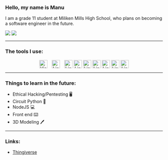 ### Hello, my name is Manu 
I am a grade 11 student at Miliken Mills High School, who plans on becoming a software engineer in the future.

![](https://github-readme-stats.vercel.app/api?username=ManuNarula&&show_icons=true&title_color=FFFFFF&icon_color=006596&text_color=81A3CF&bg_color=25272C)
![](https://github-readme-stats.vercel.app/api/top-langs/?username=ManuNarula&&show_icons=true&title_color=FFFFFF&icon_color=006596&text_color=81A3CF&bg_color=25272C&layout=compact)

---
### The tools I use: 
<div align="center">
<img align="middle" alt="Visual Studio Code" width="26px" src="https://cdn.jsdelivr.net/gh/devicons/devicon/icons/vscode/vscode-original.svg" style="padding-right:10px;" />
<img align="middle" alt="Linux" width="26px" src="https://cdn.jsdelivr.net/gh/devicons/devicon/icons/linux/linux-original.svg" style="padding-right:10px;" />
<img align="middle" alt="Linux" width="26px" src="https://cdn.jsdelivr.net/gh/devicons/devicon/icons/bash/bash-plain.svg"  />
<img align="middle" alt="Linux" width="26px" src="https://cdn.jsdelivr.net/gh/devicons/devicon/icons/github/github-original.svg" />
<img align="middle" alt="Linux" width="26px" src="https://cdn.jsdelivr.net/gh/devicons/devicon/icons/vim/vim-original.svg" />
<img align="middle" alt="Linux" width="26px" src="https://cdn.jsdelivr.net/gh/devicons/devicon/icons/arduino/arduino-original-wordmark.svg" />
<img align="middle" alt="Linux" width="26px" src="https://cdn.jsdelivr.net/gh/devicons/devicon/icons/raspberrypi/raspberrypi-original.svg" />
<img align="middle" alt="Linux" width="26px" src="https://cdn.jsdelivr.net/gh/devicons/devicon/icons/python/python-original-wordmark.svg" />
<img align="middle" alt="Linux" width="26px" src="https://cdn.jsdelivr.net/gh/devicons/devicon/icons/markdown/markdown-original.svg" />


---
<div align="left">

### Things to learn in the future: 
+ Ethical Hacking/Pentesting 🖥️
+ Circuit Python 🐍
+ NodeJS 💻
+ Front end ⌨️
+ 3D Modeling 🖊️

--- 
### Links: 
+ [Thingiverse](https://www.thingiverse.com/25/designs)

<!--
**ManuNarula/ManuNarula** is a ✨ _special_ ✨ repository because its `README.md` (this file) appears on your GitHub profile.

Here are some ideas to get you started:

- 🔭 I’m currently working on ...
- 🌱 I’m currently learning ...
- 👯 I’m looking to collaborate on ...
- 🤔 I’m looking for help with ...
- 💬 Ask me about ...
- 📫 How to reach me: ...
- 😄 Pronouns: ...
- ⚡ Fun fact: ...
-->
